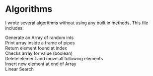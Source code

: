 # Algorithms

I wrote several algorithms without using any built in methods.  This file includes:

Generate an Array of random ints  
Print array inside a frame of pipes  
Return element found at index  
Checks array for value (boolean)  
Delete element and move all following elements  
Insert new element at end of Array  
Linear Search  
